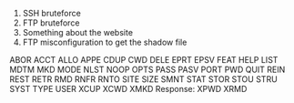 1. SSH bruteforce
2. FTP bruteforce
3. Something about the website
4. FTP misconfiguration to get the shadow file

ABOR ACCT ALLO APPE CDUP CWD DELE EPRT EPSV FEAT HELP LIST MDTM MKD MODE NLST NOOP OPTS PASS PASV PORT PWD QUIT REIN REST RETR RMD RNFR RNTO SITE SIZE SMNT STAT STOR STOU STRU SYST TYPE USER XCUP XCWD XMKD
Response: XPWD XRMD
